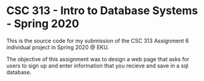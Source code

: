 # CSC 313 - Intro to Database Systems - Spring 2020

This is the source code for my submission of the CSC 313 Assignment 6 individual project in Spring 2020 @ EKU.

The objective of this assignment was to design a web page that asks for users to sign up and enter information that you recieve and save in a sql database. 
